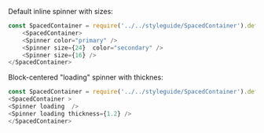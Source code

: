 Default inline spinner with sizes:
```js
const SpacedContainer = require('../../styleguide/SpacedContainer').default;
    <SpacedContainer>
    <Spinner color="primary" />
    <Spinner size={24}  color="secondary" />
    <Spinner size={16} />
</SpacedContainer>
```
Block-centered "loading" spinner with thicknes:
```js
const SpacedContainer = require('../../styleguide/SpacedContainer').default;
<SpacedContainer >
<Spinner loading  />
<Spinner loading thickness={1.2} />
</SpacedContainer>
```
